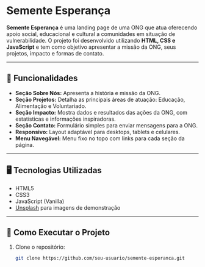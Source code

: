 # Semente Esperança

**Semente Esperança** é uma landing page de uma ONG que atua oferecendo apoio social, educacional e cultural a comunidades em situação de vulnerabilidade. O projeto foi desenvolvido utilizando **HTML, CSS e JavaScript** e tem como objetivo apresentar a missão da ONG, seus projetos, impacto e formas de contato.

---

## 📝 Funcionalidades

- **Seção Sobre Nós:** Apresenta a história e missão da ONG.  
- **Seção Projetos:** Detalha as principais áreas de atuação: Educação, Alimentação e Voluntariado.  
- **Seção Impacto:** Mostra dados e resultados das ações da ONG, com estatísticas e informações inspiradoras.  
- **Seção Contato:** Formulário simples para enviar mensagens para a ONG.  
- **Responsivo:** Layout adaptável para desktops, tablets e celulares.  
- **Menu Navegável:** Menu fixo no topo com links para cada seção da página.

---

## 🖥️ Tecnologias Utilizadas

- HTML5  
- CSS3  
- JavaScript (Vanilla)  
- [Unsplash](https://unsplash.com/) para imagens de demonstração  

---

## 🚀 Como Executar o Projeto

1. Clone o repositório:
   ```bash
   git clone https://github.com/seu-usuario/semente-esperanca.git
